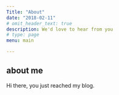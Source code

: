 ```yaml
---
Title: "About"
date: "2018-02-11"
# omit_header_text: true
description: We'd love to hear from you
# type: page 
menu: main

---
```


## about me

Hi there, you just reached my blog.
